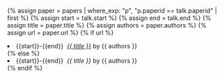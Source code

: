 {% assign paper = papers | where_exp: "p", "p.paperid == talk.paperid" | first %}
{% assign start = talk.start %}
{% assign end = talk.end %}
{% assign title = paper.title %}
{% assign authors = paper.authors %}
{% assign url = paper.url %}
{% if url %}
  <li>{{start}}-{{end}}&nbsp;&nbsp;<i><a href="{{ url }}">{{ title }}</a></i> by {{ authors }}</li>
{% else %}
  <li>{{start}}-{{end}}&nbsp;&nbsp;<i>{{ title }}</i> by {{ authors }}</li>
{% endif %}
